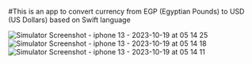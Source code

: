 #This is an app to convert currency from EGP (Egyptian Pounds) to USD (US Dollars) based on Swift language

![Simulator Screenshot - iphone 13 - 2023-10-19 at 05 14 25](https://github.com/hebaomar94/currencyAppConvert/assets/97067717/da595755-e36a-4138-9cb5-fcd10bcb0103)
![Simulator Screenshot - iphone 13 - 2023-10-19 at 05 14 18](https://github.com/hebaomar94/currencyAppConvert/assets/97067717/26f03e17-ca0f-4afd-8815-19e71443e0e4)
![Simulator Screenshot - iphone 13 - 2023-10-19 at 05 14 11](https://github.com/hebaomar94/currencyAppConvert/assets/97067717/73045063-d991-47d2-adf4-9ccd952f33ce)
